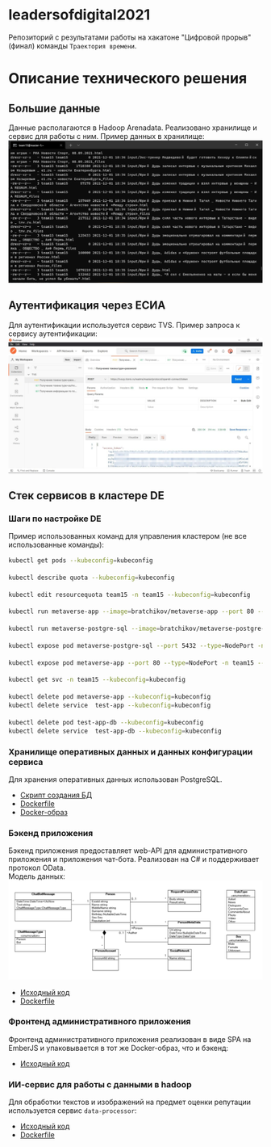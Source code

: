 # leadersofdigital2021
Репозиторий с результатами работы на хакатоне "Цифровой прорыв" (финал) команды `Траектория времени`.

# Описание технического решения

## Большие данные

Данные располагаются в Hadoop Arenadata. Реализовано хранилище и сервис для работы с ним.
Пример данных в хранилище:
![hadoop data](images/hadoop-data.png)

## Аутентификация через ЕСИА

Для аутентификации используется сервис TVS. Пример запроса к сервису аутентификации:
![tvs](images/TVS.jpg)

## Стек сервисов в кластере DE

### Шаги по настройке DE

Пример использованных команд для управления кластером (не все использованные команды):

```sh
kubectl get pods --kubeconfig=kubeconfig

kubectl describe quota --kubeconfig=kubeconfig

kubectl edit resourcequota team15 -n team15 --kubeconfig=kubeconfig

kubectl run metaverse-app --image=bratchikov/metaverse-app --port 80 --kubeconfig=kubeconfig --requests="cpu=2,memory=1G"

kubectl run metaverse-postgre-sql --image=bratchikov/metaverse-postgre-sql --port 5432 --kubeconfig=kubeconfig --requests="cpu=2,memory=1G"

kubectl expose pod metaverse-postgre-sql --port 5432 --type=NodePort -n team15 --kubeconfig=kubeconfig 

kubectl expose pod metaverse-app --port 80 --type=NodePort -n team15 --kubeconfig=kubeconfig 

kubectl get svc -n team15 --kubeconfig=kubeconfig

kubectl delete pod metaverse-app --kubeconfig=kubeconfig
kubectl delete service  test-app --kubeconfig=kubeconfig

kubectl delete pod test-app-db --kubeconfig=kubeconfig
kubectl delete service  test-app-db --kubeconfig=kubeconfig

```

### Хранилище оперативных данных и данных конфигурации сервиса

Для хранения оперативных данных использован PostgreSQL.

- [Скрипт создания БД](src/SQL/PostgreSql.create.sql)
- [Dockerfile](src/Docker/SQL/Dockerfile.PostgreSql)
- [Docker-образ](https://hub.docker.com/r/bratchikov/metaverse-postgre-sql)

### Бэкенд приложения

Бэкенд приложения предоставляет web-API для административного приложения и приложения чат-бота. Реализован на C# и поддерживает протокол OData.  
Модель данных:
![uml](src/UML.png)

- [Исходный код](src/Metaverse)
- [Dockerfile](src/Docker/Dockerfile)

### Фронтенд административного приложения

Фронтенд административного приложения реализован в виде SPA на EmberJS и упаковывается в тот же Docker-образ, что и бэкенд:

- [Исходный код](src/ember-app)

### ИИ-сервис для работы с данными в hadoop

Для обработки текстов и изображений на предмет оценки репутации используется сервис `data-processor`:

- [Исходный код](src/data-processor/)
- [Dockerfile](src/data-processor/Dockerfile)
